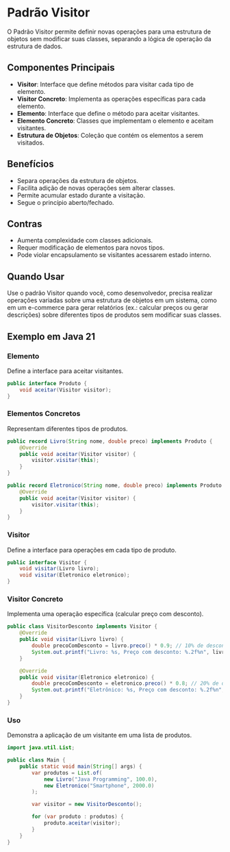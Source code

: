 # Padrão Visitor

O Padrão Visitor permite definir novas operações para uma estrutura de objetos sem modificar suas classes, separando a lógica de operação da estrutura de dados.

## Componentes Principais
- **Visitor**: Interface que define métodos para visitar cada tipo de elemento.
- **Visitor Concreto**: Implementa as operações específicas para cada elemento.
- **Elemento**: Interface que define o método para aceitar visitantes.
- **Elemento Concreto**: Classes que implementam o elemento e aceitam visitantes.
- **Estrutura de Objetos**: Coleção que contém os elementos a serem visitados.

## Benefícios
- Separa operações da estrutura de objetos.
- Facilita adição de novas operações sem alterar classes.
- Permite acumular estado durante a visitação.
- Segue o princípio aberto/fechado.

## Contras
- Aumenta complexidade com classes adicionais.
- Requer modificação de elementos para novos tipos.
- Pode violar encapsulamento se visitantes acessarem estado interno.

## Quando Usar
Use o padrão Visitor quando você, como desenvolvedor, precisa realizar operações variadas sobre uma estrutura de objetos em um sistema, como em um e-commerce para gerar relatórios (ex.: calcular preços ou gerar descrições) sobre diferentes tipos de produtos sem modificar suas classes.

## Exemplo em Java 21

### Elemento
Define a interface para aceitar visitantes.

```java
public interface Produto {
    void aceitar(Visitor visitor);
}
```

### Elementos Concretos
Representam diferentes tipos de produtos.

```java
public record Livro(String nome, double preco) implements Produto {
    @Override
    public void aceitar(Visitor visitor) {
        visitor.visitar(this);
    }
}

public record Eletronico(String nome, double preco) implements Produto {
    @Override
    public void aceitar(Visitor visitor) {
        visitor.visitar(this);
    }
}
```

### Visitor
Define a interface para operações em cada tipo de produto.

```java
public interface Visitor {
    void visitar(Livro livro);
    void visitar(Eletronico eletronico);
}
```

### Visitor Concreto
Implementa uma operação específica (calcular preço com desconto).

```java
public class VisitorDesconto implements Visitor {
    @Override
    public void visitar(Livro livro) {
        double precoComDesconto = livro.preco() * 0.9; // 10% de desconto
        System.out.printf("Livro: %s, Preço com desconto: %.2f%n", livro.nome(), precoComDesconto);
    }

    @Override
    public void visitar(Eletronico eletronico) {
        double precoComDesconto = eletronico.preco() * 0.8; // 20% de desconto
        System.out.printf("Eletrônico: %s, Preço com desconto: %.2f%n", eletronico.nome(), precoComDesconto);
    }
}
```

### Uso
Demonstra a aplicação de um visitante em uma lista de produtos.

```java
import java.util.List;

public class Main {
    public static void main(String[] args) {
        var produtos = List.of(
            new Livro("Java Programming", 100.0),
            new Eletronico("Smartphone", 2000.0)
        );

        var visitor = new VisitorDesconto();

        for (var produto : produtos) {
            produto.aceitar(visitor);
        }
    }
}
```